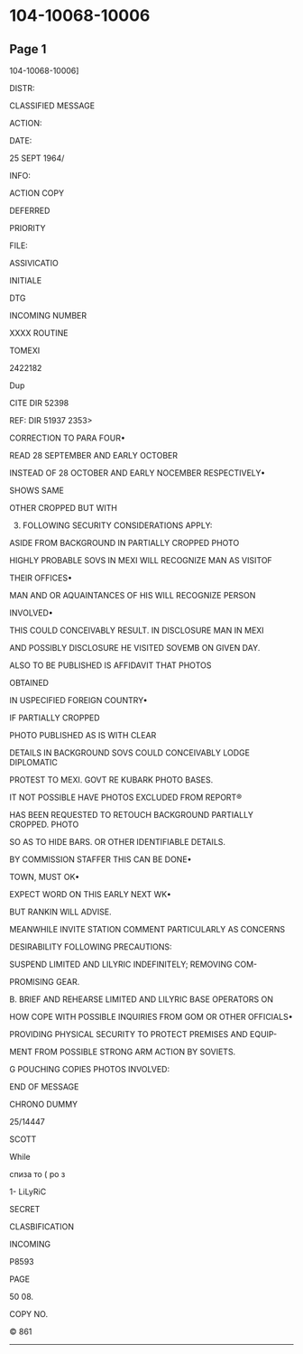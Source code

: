 # 104-10068-10006

## Page 1

104-10068-10006]

DISTR:

CLASSIFIED MESSAGE

ACTION:

DATE:

25 SEPT 1964/

INFO:

ACTION COPY

DEFERRED

PRIORITY

FILE:

ASSIVICATIO

INITIALE

DTG

INCOMING NUMBER

XXXX ROUTINE

TOMEXI

2422182

Dup

CITE DIR 52398

REF: DIR 51937 2353>

CORRECTION TO PARA FOUR•

READ 28 SEPTEMBER AND EARLY OCTOBER

INSTEAD OF 28 OCTOBER AND EARLY NOCEMBER RESPECTIVELY•

SHOWS SAME

OTHER CROPPED BUT WITH

3. FOLLOWING SECURITY CONSIDERATIONS APPLY:

ASIDE FROM BACKGROUND IN PARTIALLY CROPPED PHOTO

HIGHLY PROBABLE SOVS IN MEXI WILL RECOGNIZE MAN AS VISITOF

THEIR OFFICES•

MAN AND OR AQUAINTANCES OF HIS WILL RECOGNIZE PERSON

INVOLVED•

THIS COULD CONCEIVABLY RESULT. IN DISCLOSURE MAN IN MEXI

AND POSSIBLY DISCLOSURE HE VISITED SOVEMB ON GIVEN DAY.

ALSO TO BE PUBLISHED IS AFFIDAVIT THAT PHOTOS

OBTAINED

IN USPECIFIED FOREIGN COUNTRY•

IF PARTIALLY CROPPED

PHOTO PUBLISHED AS IS WITH CLEAR

DETAILS IN BACKGROUND SOVS COULD CONCEIVABLY LODGE DIPLOMATIC

PROTEST TO MEXI. GOVT RE KUBARK PHOTO BASES.

IT NOT POSSIBLE HAVE PHOTOS EXCLUDED FROM REPORT®

HAS BEEN REQUESTED TO RETOUCH BACKGROUND PARTIALLY CROPPED. PHOTO

SO AS TO HIDE BARS. OR OTHER IDENTIFIABLE DETAILS.

BY COMMISSION STAFFER THIS CAN BE DONE•

TOWN, MUST OK•

EXPECT WORD ON THIS EARLY NEXT WK•

BUT RANKIN WILL ADVISE.

MEANWHILE INVITE STATION COMMENT PARTICULARLY AS CONCERNS

DESIRABILITY FOLLOWING PRECAUTIONS:

SUSPEND LIMITED AND LILYRIC INDEFINITELY; REMOVING COM-

PROMISING GEAR.

B. BRIEF AND REHEARSE LIMITED AND LILYRIC BASE OPERATORS ON

HOW COPE WITH POSSIBLE INQUIRIES FROM GOM OR OTHER OFFICIALS•

PROVIDING PHYSICAL SECURITY TO PROTECT PREMISES AND EQUIP-

MENT FROM POSSIBLE STRONG ARM ACTION BY SOVIETS.

G POUCHING COPIES PHOTOS INVOLVED:

END OF MESSAGE

CHRONO DUMMY

25/14447

SCOTT

While

спиза то ( ро з

1- LiLyRiC

SECRET

CLASBIFICATION

INCOMING

P8593

PAGE

50 08.

COPY NO.

© 861

---

